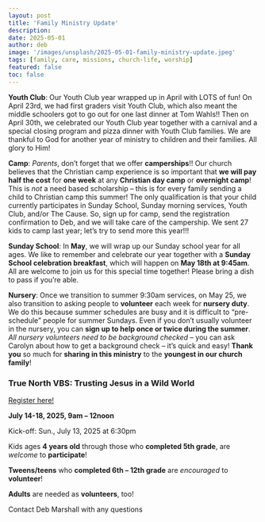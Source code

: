 ```yaml
---
layout: post
title: 'Family Ministry Update'
description:
date: 2025-05-01
author: deb
image: '/images/unsplash/2025-05-01-family-ministry-update.jpeg'
tags: [family, care, missions, church-life, worship]
featured: false
toc: false
---
```


**Youth Club**: Our Youth Club year wrapped up in April with LOTS of fun! On April 23rd, we had first graders visit Youth Club, which also meant the middle schoolers got to go out for one last dinner at Tom Wahls!! Then on April 30th, we celebrated our Youth Club year together with a carnival and a special closing program and pizza dinner with Youth Club families. We are thankful to God for another year of ministry to children and their families. All glory to Him! 

**Camp**: *Parents*, don’t forget that we offer **camperships**!! Our church believes that the Christian camp experience is so important that **we will pay half the cost** for **one week** at any **Christian day camp** or **overnight camp**! This is *not* a need based scholarship – this is for every family sending a child to Christian camp this summer! The only qualification is that your child currently participates in Sunday School, Sunday morning services, Youth Club, and/or The Cause.  So, sign up for camp, send the registration confirmation to Deb, and we will take care of the campership. We sent 27 kids to camp last year; let’s try to send more this year!!!

**Sunday School**: In **May**, we will wrap up our Sunday school year for all ages. We like to remember and celebrate our year together with a **Sunday School celebration breakfast**, which will happen on **May 18th at 9:45am**. All are welcome to join us for this special time together! Please bring a dish to pass if you’re able. 

**Nursery**: Once we transition to summer 9:30am services, on May 25, we also transition to asking people to **volunteer** each week for **nursery duty**. We do this because summer schedules are busy and it is difficult to “pre-schedule” people for summer Sundays. Even if you don’t usually volunteer in the nursery, you can **sign up to help once or twice during the summer**. *All nursery volunteers need to be background checked* – you can ask Carolyn about how to get a background check – it’s quick and easy! **Thank you** so much for **sharing in this ministry** to the **youngest in our church family**!

### True North VBS: Trusting Jesus in a Wild World

[Register here!](https://uccdga.churchcenter.com/registrations/events/2772543)

**July 14-18, 2025, 9am – 12noon**

Kick-off: Sun., July 13, 2025 at 6:30pm

Kids ages **4 years old** through those who **completed 5th grade**, are *welcome* to **participate**! 

**Tweens/teens** who **completed 6th – 12th grade** are *encouraged* to **volunteer**!

**Adults** are needed as **volunteers**, too!

Contact Deb Marshall with any questions
